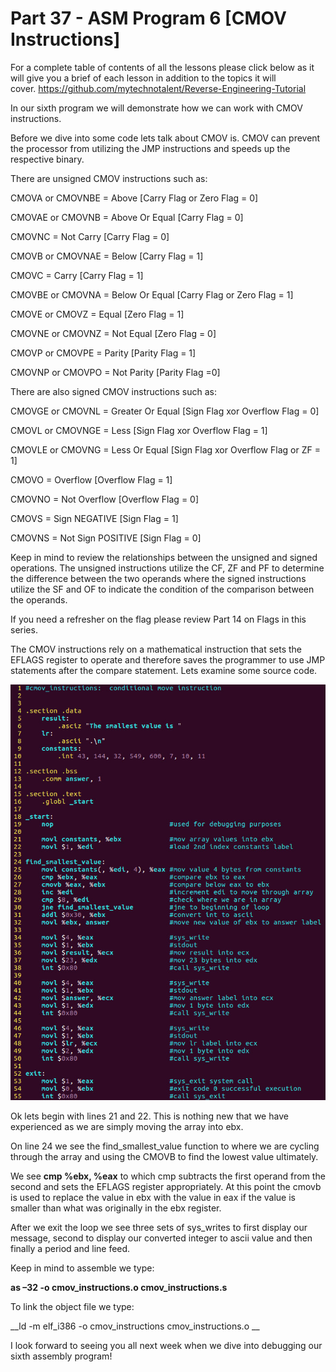 # Part 37 - ASM Program 6 \[CMOV Instructions\]

For a complete table of contents of all the lessons please click below as it will give you a brief of each lesson in addition to the topics it will cover.&nbsp;https://github.com/mytechnotalent/Reverse-Engineering-Tutorial

In our sixth program we will demonstrate how we can work with CMOV instructions.

Before we dive into some code lets talk about CMOV is. CMOV can prevent the processor from utilizing the JMP instructions and speeds up the respective binary.

There are unsigned CMOV instructions such as:

CMOVA or CMOVNBE = Above \[Carry Flag or Zero Flag = 0\]

CMOVAE or CMOVNB = Above Or Equal \[Carry Flag = 0\]

CMOVNC = Not Carry \[Carry Flag = 0\]

CMOVB or CMOVNAE = Below \[Carry Flag = 1\]

CMOVC = Carry \[Carry Flag = 1\]

CMOVBE or CMOVNA = Below Or Equal \[Carry Flag or Zero Flag = 1\]

CMOVE or CMOVZ = Equal \[Zero Flag = 1\]

CMOVNE or CMOVNZ = Not Equal \[Zero Flag = 0\]

CMOVP or CMOVPE = Parity \[Parity Flag = 1\]

CMOVNP or CMOVPO = Not Parity \[Parity Flag =0\]

There are also signed CMOV instructions such as:

CMOVGE or CMOVNL = Greater Or Equal \[Sign Flag xor Overflow Flag = 0\]

CMOVL or CMOVNGE = Less \[Sign Flag xor Overflow Flag = 1\]

CMOVLE or CMOVNG = Less Or Equal \[Sign Flag xor Overflow Flag or ZF = 1\]

CMOVO = Overflow \[Overflow Flag = 1\]

CMOVNO = Not Overflow \[Overflow Flag = 0\]

CMOVS = Sign NEGATIVE \[Sign Flag = 1\]

CMOVNS = Not Sign POSITIVE \[Sign Flag = 0\]

Keep in mind to review the relationships between the unsigned and signed operations. The unsigned instructions utilize the CF, ZF and PF to determine the difference between the two operands where the signed instructions utilize the SF and OF to indicate the condition of the comparison between the operands.

If you need a refresher on the flag please review Part 14 on Flags in this series.

The CMOV instructions rely on a mathematical instruction that sets the EFLAGS register to operate and therefore saves the programmer to use JMP statements after the compare statement. Lets examine some source code.

<div class="slate-resizable-image-embed slate-image-embed__resize-full-width"><img src="imgs/288585251.jpg"/></div>

Ok lets begin with lines 21 and 22. This is nothing new that we have experienced as we are simply moving the array into ebx.

On line 24 we see the find\_smallest\_value function to where we are cycling through the array and using the CMOVB to find the lowest value ultimately.

We see __cmp %ebx, %eax__ to which cmp subtracts the first operand from the second and sets the EFLAGS register appropriately. At this point the cmovb is used to replace the value in ebx with the value in eax if the value is smaller than what was originally in the ebx register.

After we exit the loop we see three sets of sys\_writes to first display our message, second to display our converted integer to ascii value and then finally a period and line feed.

Keep in mind to assemble we type:

__as –32 -o cmov\_instructions.o cmov\_instructions.s__

To link the object file we type:

__ld -m elf\_i386 -o cmov\_instructions cmov\_instructions.o __

I look forward to seeing you all next week when we dive into debugging our sixth assembly program!